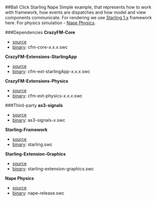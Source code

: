##Ball Click Starling Nape
Simple example, that represents how to work with framework, how events are dispatches and how model and view components communicate.
For rendering we use [Starling 1.x](https://github.com/Gamua/Starling-Framework) framework here.
For physics simulation - [Nape Physics](https://github.com/deltaluca/www.napephys.com).

###Dependencies
**CrazyFM-Core**
- [source](https://github.com/CrazyFlasher/crazyfm/tree/master/core)
- [binary](https://github.com/CrazyFlasher/crazyfm/tree/master/dependencies/crazyfm): cfm-core-_x.x.x_.swc

**CrazyFM-Extensions-StarlingApp**
- [source](https://github.com/CrazyFlasher/crazyfm/tree/master/extensions/starlingApp)
- [binary](https://github.com/CrazyFlasher/crazyfm/tree/master/dependencies/crazyfm): cfm-ext-starlingApp-_x.x.x_.swc

**CrazyFM-Extensions-Physics**
- [source](https://github.com/CrazyFlasher/crazyfm/tree/master/extensions/physics)
- [binary](https://github.com/CrazyFlasher/crazyfm/tree/master/dependencies/crazyfm): cfm-ext-physics-_x.x.x_.swc

###Third-party
**as3-signals**
- [source](https://github.com/robertpenner/as3-signals)
- [binary](https://github.com/CrazyFlasher/crazyfm/tree/master/dependencies): as3-signals-_x_.swc

**Starling-Framework**
- [source](https://github.com/Gamua/Starling-Framework)
- [binary](https://github.com/CrazyFlasher/crazyfm/tree/master/dependencies): starling.swc

**Starling-Extension-Graphics**
- [source](https://github.com/StarlingGraphics/Starling-Extension-Graphics)
- [binary](https://github.com/CrazyFlasher/crazyfm/tree/master/dependencies): starling-extension-graphics.swc

**Nape Physics**
- [source](https://github.com/deltaluca/www.napephys.com)
- [binary](https://github.com/CrazyFlasher/crazyfm/tree/master/dependencies): nape-release.swc